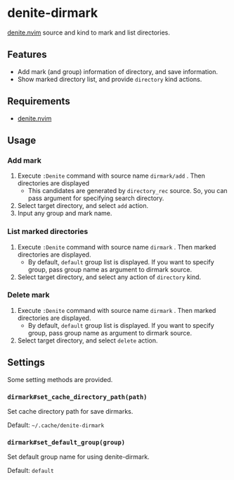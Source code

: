 # denite-dirmark
[denite.nvim][denite] source and kind to mark and list directories.

## Features
- Add mark (and group) information of directory, and save information.
- Show marked directory list, and provide `directory` kind actions.

## Requirements
- [denite.nvim][denite]

## Usage
### Add mark
1. Execute `:Denite` command with source name `dirmark/add` . Then directories are displayed
    - This candidates are generated by `directory_rec` source. So, you can pass argument for specifying search directory.
2. Select target directory, and select `add` action.
3. Input any group and mark name.

### List marked directories
1. Execute `:Denite` command with source name `dirmark` . Then marked directories are displayed.
    - By default, `default` group list is displayed. If you want to specify group, pass group name as argument to dirmark source.
2. Select target directory, and select any action of  `directory` kind.

### Delete mark
1. Execute `:Denite` command with source name `dirmark` . Then marked directories are displayed.
    - By default, `default` group list is displayed. If you want to specify group, pass group name as argument to dirmark source.
2. Select target directory, and select `delete` action.

## Settings
Some setting methods are provided.

### `dirmark#set_cache_directory_path(path)`
Set cache directory path for save dirmarks.

Default: `~/.cache/denite-dirmark`

### `dirmark#set_default_group(group)`
Set default group name for using denite-dirmark.

Default: `default`

[denite]:https://github.com/Shougo/denite.nvim

